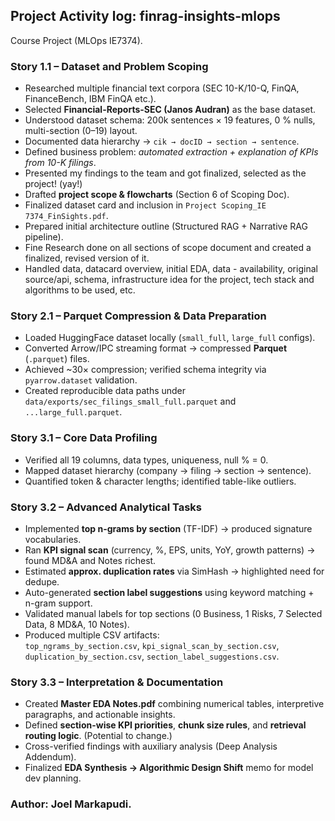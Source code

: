## Project Activity log: finrag-insights-mlops 

Course Project (MLOps IE7374).

### Story 1.1 – Dataset and Problem Scoping
- Researched multiple financial text corpora (SEC 10-K/10-Q, FinQA, FinanceBench, IBM FinQA etc.).
- Selected **Financial-Reports-SEC (Janos Audran)** as the base dataset.
- Understood dataset schema: 200k sentences × 19 features, 0 % nulls, multi-section (0–19) layout.
- Documented data hierarchy → `cik → docID → section → sentence`.
- Defined business problem: *automated extraction + explanation of KPIs from 10-K filings*.
- Presented my findings to the team and got finalized, selected as the project! (yay!)
- Drafted **project scope & flowcharts** (Section 6 of Scoping Doc).
- Finalized dataset card and inclusion in `Project Scoping_IE 7374_FinSights.pdf`.
- Prepared initial architecture outline (Structured RAG + Narrative RAG pipeline).
- Fine Research done on all sections of scope document and created a finalized, revised version of it.
- Handled data, datacard overview, initial EDA, data - availability, original source/api, schema, infrastructure idea for the project, tech stack and algorithms to be used, etc. 


### Story 2.1 – Parquet Compression & Data Preparation
- Loaded HuggingFace dataset locally (`small_full`, `large_full` configs).
- Converted Arrow/IPC streaming format → compressed **Parquet** (`.parquet`) files.
- Achieved ~30× compression; verified schema integrity via `pyarrow.dataset` validation.
- Created reproducible data paths under  
  `data/exports/sec_filings_small_full.parquet` and `...large_full.parquet`.


### Story 3.1 – Core Data Profiling
- Verified all 19 columns, data types, uniqueness, null % = 0.
- Mapped dataset hierarchy (company → filing → section → sentence).
- Quantified token & character lengths; identified table-like outliers.

### Story 3.2 – Advanced Analytical Tasks
- Implemented **top n-grams by section** (TF-IDF) → produced signature vocabularies.
- Ran **KPI signal scan** (currency, %, EPS, units, YoY, growth patterns) → found MD&A and Notes richest.
- Estimated **approx. duplication rates** via SimHash → highlighted need for dedupe.
- Auto-generated **section label suggestions** using keyword matching + n-gram support.
- Validated manual labels for top sections (0 Business, 1 Risks, 7 Selected Data, 8 MD&A, 10 Notes).
- Produced multiple CSV artifacts:  
  `top_ngrams_by_section.csv`, `kpi_signal_scan_by_section.csv`,  
  `duplication_by_section.csv`, `section_label_suggestions.csv`.

### Story 3.3 – Interpretation & Documentation
- Created **Master EDA Notes.pdf** combining numerical tables, interpretive paragraphs, and actionable insights.
- Defined **section-wise KPI priorities**, **chunk size rules**, and **retrieval routing logic**. (Potential to change.)
- Cross-verified findings with auxiliary analysis (Deep Analysis Addendum).
- Finalized **EDA Synthesis → Algorithmic Design Shift** memo for model dev planning.



### Author: Joel Markapudi.
